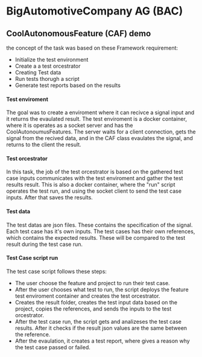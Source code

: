 # BigAutomotiveCompany AG (BAC) 
## CoolAutonomousFeature (CAF) demo

the concept of the task was based on these Framework requirement:
- Initialize the test environment
- Create a a test orcestrator
- Creating Test data
- Run tests thorugh a script
- Generate test reports based on the results

#### Test enviroment
The goal was to create a enviroment where it can recivce a signal input and it returns the evaulated result.
The test enviroment is a docker container, where it is operates as a socket server and has the CoolAutonoumusFeatures.
The server waits for a client connection, gets the signal from the recived data, and in the CAF class evaulates the signal, and returns to the client the result.
#### Test orcestrator
In this task, the job of the test orcestrator is based on the gathered test case inputs communicates with the test enviroment and gather the test results result.
This is also a docker container, where the "run" script operates the test run, and using the socket client to send the test case inputs. After that saves the results.
#### Test data
The test datas are json files. These contains the specification of the signal. Each test case has it's own inputs.
The test cases has their own references, which contains the expected results. These will be compared to the test result during the test case run.
#### Test Case script run
The test case script follows these steps:
- The user choose the feature and project to run their test case.
- After the user chooses what test to run, the script deploys the feature test enviroment container and creates the test orcestrator.
- Creates the result folder, creates the test input data based on the project, copies the references, and sends the inputs to the test orcestrator.
- After the test case run, the script gets and analizeses the test case results. After it checks if the result json values are the same between the reference.
- After the evaulation, it creates a test report, where gives a reason why the test case passed or failed.